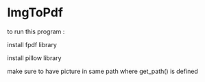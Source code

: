# ImgToPdf



to run this program : 

install fpdf library

install pillow library

make sure to have picture in same path where get_path() is defined 
